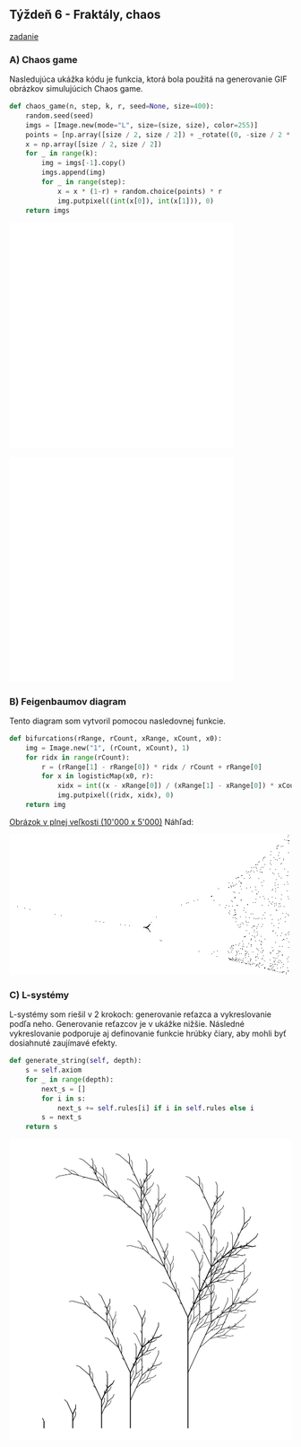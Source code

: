 ## Týždeň 6 - Fraktály, chaos
[zadanie](https://www.fi.muni.cz/~xpelanek/IV122/zadani/zadani-fraktaly-chaos.pdf)

### A) Chaos game

Nasledujúca ukážka kódu je funkcia, ktorá bola použitá na generovanie
GIF obrázkov simulujúcich Chaos game.

```python
def chaos_game(n, step, k, r, seed=None, size=400):
    random.seed(seed)
    imgs = [Image.new(mode="L", size=(size, size), color=255)]
    points = [np.array([size / 2, size / 2]) + _rotate((0, -size / 2 * 0.9), i * 360 / n) for i in range(n)]
    x = np.array([size / 2, size / 2])
    for _ in range(k):
        img = imgs[-1].copy()
        imgs.append(img)
        for _ in range(step):
            x = x * (1-r) + random.choice(points) * r
            img.putpixel((int(x[0]), int(x[1])), 0)
    return imgs
```
![](results/w6_A__chaos_triangle_1.gif)

![](results/w6_A__chaos_pentagon_1.gif)

### B) Feigenbaumov diagram

Tento diagram som vytvoril pomocou nasledovnej funkcie.
```python
def bifurcations(rRange, rCount, xRange, xCount, x0):
    img = Image.new("1", (rCount, xCount), 1)
    for ridx in range(rCount):
        r = (rRange[1] - rRange[0]) * ridx / rCount + rRange[0]
        for x in logisticMap(x0, r):
            xidx = int((x - xRange[0]) / (xRange[1] - xRange[0]) * xCount)
            img.putpixel((ridx, xidx), 0)
    return img
```

[Obrázok v plnej veľkosti (10'000 x 5'000)](results/w6_B__bif_1.png) Náhľad:

![](results/w6_B__bif_small_1.png)

### C) L-systémy

L-systémy som riešil v 2 krokoch: generovanie reťazca a vykreslovanie podľa neho.
Generovanie reťazcov je v ukážke nižšie. Následné vykreslovanie podporuje 
aj definovanie funkcie hrúbky čiary, aby mohli byť dosiahnuté zaujímavé efekty.

```python
def generate_string(self, depth):
    s = self.axiom
    for _ in range(depth):
        next_s = []
        for i in s:
            next_s += self.rules[i] if i in self.rules else i
        s = next_s
    return s
```

![](results/w6_C__weed_growth_1.svg)

